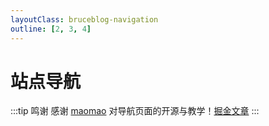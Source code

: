 ```yaml
---
layoutClass: bruceblog-navigation
outline: [2, 3, 4]
---
```


<script setup>
import NavLinks from './components/NavLinks.vue'

import data from './data'
</script>
<style src="./index.scss"></style>

# 站点导航

:::tip 鸣谢
感谢 [maomao](https://github.com/maomao1996/vitepress-fe-nav) 对导航页面的开源与教学！[掘金文章](https://juejin.cn/post/7204860462239498296)
:::

<NavLinks v-for="{title, items} in data" :title="title" :items="items"/>
